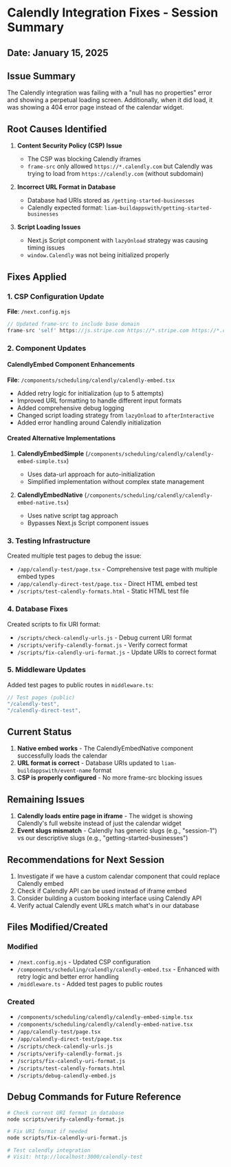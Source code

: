 # Calendly Integration Fixes - Session Summary

## Date: January 15, 2025

## Issue Summary
The Calendly integration was failing with a "null has no properties" error and showing a perpetual loading screen. Additionally, when it did load, it was showing a 404 error page instead of the calendar widget.

## Root Causes Identified

1. **Content Security Policy (CSP) Issue**
   - The CSP was blocking Calendly iframes
   - `frame-src` only allowed `https://*.calendly.com` but Calendly was trying to load from `https://calendly.com` (without subdomain)

2. **Incorrect URL Format in Database**
   - Database had URIs stored as `/getting-started-businesses`
   - Calendly expected format: `liam-buildappswith/getting-started-businesses`

3. **Script Loading Issues**
   - Next.js Script component with `lazyOnload` strategy was causing timing issues
   - `window.Calendly` was not being initialized properly

## Fixes Applied

### 1. CSP Configuration Update
**File**: `/next.config.mjs`
```javascript
// Updated frame-src to include base domain
frame-src 'self' https://js.stripe.com https://*.stripe.com https://*.clerk.accounts.dev https://calendly.com https://*.calendly.com;
```

### 2. Component Updates

#### CalendlyEmbed Component Enhancements
**File**: `/components/scheduling/calendly/calendly-embed.tsx`
- Added retry logic for initialization (up to 5 attempts)
- Improved URL formatting to handle different input formats
- Added comprehensive debug logging
- Changed script loading strategy from `lazyOnload` to `afterInteractive`
- Added error handling around Calendly initialization

#### Created Alternative Implementations
1. **CalendlyEmbedSimple** (`/components/scheduling/calendly/calendly-embed-simple.tsx`)
   - Uses data-url approach for auto-initialization
   - Simplified implementation without complex state management

2. **CalendlyEmbedNative** (`/components/scheduling/calendly/calendly-embed-native.tsx`)
   - Uses native script tag approach
   - Bypasses Next.js Script component issues

### 3. Testing Infrastructure

Created multiple test pages to debug the issue:
- `/app/calendly-test/page.tsx` - Comprehensive test page with multiple embed types
- `/app/calendly-direct-test/page.tsx` - Direct HTML embed test
- `/scripts/test-calendly-formats.html` - Static HTML test file

### 4. Database Fixes

Created scripts to fix URI format:
- `/scripts/check-calendly-urls.js` - Debug current URI format
- `/scripts/verify-calendly-format.js` - Verify correct format
- `/scripts/fix-calendly-uri-format.js` - Update URIs to correct format

### 5. Middleware Updates
Added test pages to public routes in `middleware.ts`:
```javascript
// Test pages (public)
"/calendly-test",
"/calendly-direct-test",
```

## Current Status

1. **Native embed works** - The CalendlyEmbedNative component successfully loads the calendar
2. **URL format is correct** - Database URIs updated to `liam-buildappswith/event-name` format
3. **CSP is properly configured** - No more frame-src blocking issues

## Remaining Issues

1. **Calendly loads entire page in iframe** - The widget is showing Calendly's full website instead of just the calendar widget
2. **Event slugs mismatch** - Calendly has generic slugs (e.g., "session-1") vs our descriptive slugs (e.g., "getting-started-businesses")

## Recommendations for Next Session

1. Investigate if we have a custom calendar component that could replace Calendly embed
2. Check if Calendly API can be used instead of iframe embed
3. Consider building a custom booking interface using Calendly API
4. Verify actual Calendly event URLs match what's in our database

## Files Modified/Created

### Modified
- `/next.config.mjs` - Updated CSP configuration
- `/components/scheduling/calendly/calendly-embed.tsx` - Enhanced with retry logic and better error handling
- `/middleware.ts` - Added test pages to public routes

### Created
- `/components/scheduling/calendly/calendly-embed-simple.tsx`
- `/components/scheduling/calendly/calendly-embed-native.tsx`
- `/app/calendly-test/page.tsx`
- `/app/calendly-direct-test/page.tsx`
- `/scripts/check-calendly-urls.js`
- `/scripts/verify-calendly-format.js`
- `/scripts/fix-calendly-uri-format.js`
- `/scripts/test-calendly-formats.html`
- `/scripts/debug-calendly-embed.js`

## Debug Commands for Future Reference

```bash
# Check current URI format in database
node scripts/verify-calendly-format.js

# Fix URI format if needed
node scripts/fix-calendly-uri-format.js

# Test calendly integration
# Visit: http://localhost:3000/calendly-test
```